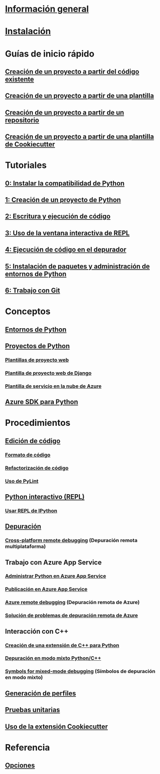 # [Información general](python-in-visual-studio.md)
# [Instalación](installation.md)
# Guías de inicio rápido
## [Creación de un proyecto a partir del código existente](quickstart-01-project-from-existing.md)
## [Creación de un proyecto a partir de una plantilla](quickstart-02-project-from-template.md)
## [Creación de un proyecto a partir de un repositorio](quickstart-03-project-from-repository.md)
## [Creación de un proyecto a partir de una plantilla de Cookiecutter](quickstart-04-project-from-cookiecutter.md)
# Tutoriales
## [0: Instalar la compatibilidad de Python](vs-tutorial-01-00.md)
## [1: Creación de un proyecto de Python](vs-tutorial-01-01.md)
## [2: Escritura y ejecución de código](vs-tutorial-01-02.md)
## [3: Uso de la ventana interactiva de REPL](vs-tutorial-01-03.md)
## [4: Ejecución de código en el depurador](vs-tutorial-01-04.md)
## [5: Instalación de paquetes y administración de entornos de Python](vs-tutorial-01-05.md)
## [6: Trabajo con Git](vs-tutorial-01-06.md)
# Conceptos
## [Entornos de Python](python-environments.md)
## [Proyectos de Python](python-projects.md)
### [Plantillas de proyecto web](template-web.md)
### [Plantilla de proyecto web de Django](template-django.md)
### [Plantilla de servicio en la nube de Azure](template-azure-cloud-service.md)
## [Azure SDK para Python](azure-sdk-for-python.md)
# Procedimientos
## [Edición de código](code-editing.md)
### [Formato de código](code-formatting.md)
### [Refactorización de código](code-refactoring.md)
### [Uso de PyLint](code-pylint.md)
## [Python interactivo (REPL)](interactive-repl.md)
### [Usar REPL de IPython](interactive-repl-ipython.md)
## [Depuración](debugging.md)
### [Cross-platform remote debugging](debugging-cross-platform-remote.md) (Depuración remota multiplataforma)
## Trabajo con Azure App Service
### [Administrar Python en Azure App Service](managing-python-on-azure-app-service.md)
### [Publicación en Azure App Service](publishing-to-azure.md)
### [Azure remote debugging](debugging-azure-remote.md) (Depuración remota de Azure)
### [Solución de problemas de depuración remota de Azure](debugging-azure-remote-troubleshooting.md)
## Interacción con C++
### [Creación de una extensión de C++ para Python](cpp-and-python.md)
### [Depuración en modo mixto Python/C++](debugging-mixed-mode.md)
### [Symbols for mixed-mode debugging](debugging-symbols-for-mixed-mode.md) (Símbolos de depuración en modo mixto)
## [Generación de perfiles](profiling.md)
## [Pruebas unitarias](unit-testing.md)
## [Uso de la extensión Cookiecutter](cookiecutter.md)
# Referencia
## [Opciones](options.md)
